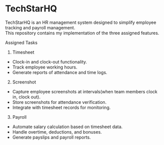# TechStarHQ

TechStarHQ is an HR management system designed to simplify employee tracking and payroll management.  
This repository contains my implementation of the three assigned features.  

 Assigned Tasks

1. Timesheet
- Clock-in and clock-out functionality.  
- Track employee working hours.  
- Generate reports of attendance and time logs.  

 2. Screenshot
- Capture employee screenshots at intervals(when team members clock in, clock out).  
- Store screenshots for attendance verification.  
- Integrate with timesheet records for monitoring.  

 3. Payroll
- Automate salary calculation based on timesheet data.  
- Handle overtime, deductions, and bonuses.  
- Generate payslips and payroll reports.  
